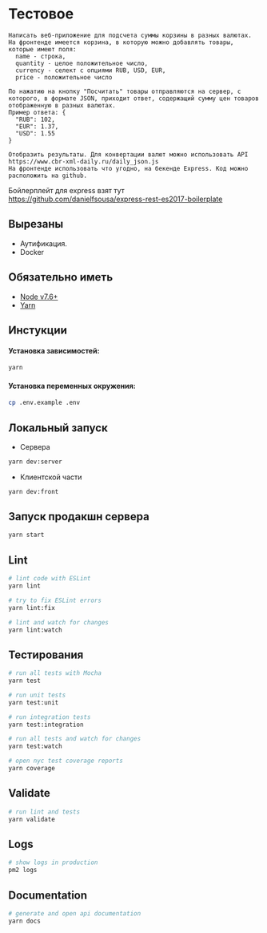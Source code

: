 # Тестовое

``` notepad
Написать веб-приложение для подсчета суммы корзины в разных валютах.
На фронтенде имеется корзина, в которую можно добавлять товары, которые имеют поля:
  name - строка,
  quantity - целое положительное число,
  currency - селект с опциями RUB, USD, EUR,
  price - положительное число

По нажатию на кнопку "Посчитать" товары отправляются на сервер, с которого, в формате JSON, приходит ответ, содержащий сумму цен товаров отображенную в разных валютах.
Пример ответа: {
  "RUB": 102,
  "EUR": 1.37,
  "USD": 1.55
}

Отобразить результаты. Для конвертации валют можно использовать API https://www.cbr-xml-daily.ru/daily_json.js
На фронтенде использовать что угодно, на бекенде Express. Код можно расположить на github.

```

Бойлерплейт для express взят тут https://github.com/danielfsousa/express-rest-es2017-boilerplate

## Вырезаны

- Аутификация.
- Docker

## Обязательно иметь

- [Node v7.6+](https://nodejs.org/en/download/current/)
- [Yarn](https://yarnpkg.com/en/docs/install)

## Инстукции

#### Установка зависимостей:

```bash
yarn
```

#### Установка переменных окружения:

```bash
cp .env.example .env
```

## Локальный запуск

- Сервера

```bash
yarn dev:server
```

- Клиентской части

```bash
yarn dev:front
```

## Запуск продакшн сервера

```bash
yarn start
```

## Lint

```bash
# lint code with ESLint
yarn lint

# try to fix ESLint errors
yarn lint:fix

# lint and watch for changes
yarn lint:watch
```

## Тестирования

```bash
# run all tests with Mocha
yarn test

# run unit tests
yarn test:unit

# run integration tests
yarn test:integration

# run all tests and watch for changes
yarn test:watch

# open nyc test coverage reports
yarn coverage
```

## Validate

```bash
# run lint and tests
yarn validate
```

## Logs

```bash
# show logs in production
pm2 logs
```

## Documentation

```bash
# generate and open api documentation
yarn docs
```
